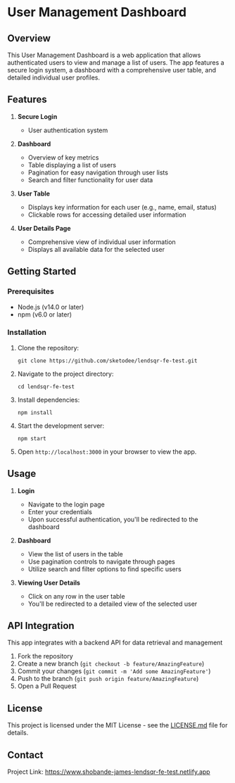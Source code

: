 # User Management Dashboard

## Overview

This User Management Dashboard is a web application that allows authenticated users to view and manage a list of users. The app features a secure login system, a dashboard with a comprehensive user table, and detailed individual user profiles.

## Features

1. **Secure Login**
   - User authentication system

2. **Dashboard**
   - Overview of key metrics 
   - Table displaying a list of users
   - Pagination for easy navigation through user lists
   - Search and filter functionality for user data

3. **User Table**
   - Displays key information for each user (e.g., name, email, status)
   - Clickable rows for accessing detailed user information

4. **User Details Page**
   - Comprehensive view of individual user information
   - Displays all available data for the selected user

## Getting Started

### Prerequisites

- Node.js (v14.0 or later)
- npm (v6.0 or later)

### Installation

1. Clone the repository:
   ```
   git clone https://github.com/sketodee/lendsqr-fe-test.git
   ```

2. Navigate to the project directory:
   ```
   cd lendsqr-fe-test
   ```

3. Install dependencies:
   ```
   npm install
   ```

4. Start the development server:
   ```
   npm start
   ```

6. Open `http://localhost:3000` in your browser to view the app.

## Usage

1. **Login**
   - Navigate to the login page
   - Enter your credentials
   - Upon successful authentication, you'll be redirected to the dashboard

2. **Dashboard**
   - View the list of users in the table
   - Use pagination controls to navigate through pages
   - Utilize search and filter options to find specific users

3. **Viewing User Details**
   - Click on any row in the user table
   - You'll be redirected to a detailed view of the selected user

## API Integration

This app integrates with a backend API for data retrieval and management


1. Fork the repository
2. Create a new branch (`git checkout -b feature/AmazingFeature`)
3. Commit your changes (`git commit -m 'Add some AmazingFeature'`)
4. Push to the branch (`git push origin feature/AmazingFeature`)
5. Open a Pull Request

## License

This project is licensed under the MIT License - see the [LICENSE.md](LICENSE.md) file for details.

## Contact

Project Link: https://www.shobande-james-lendsqr-fe-test.netlify.app